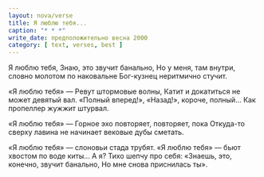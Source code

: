 ```yaml
---
layout: nova/verse
title: Я люблю тебя...
caption: "* * *"
write_date: предположительно весна 2000
category: [ text, verses, best ]
---
```

Я люблю тебя,
Знаю,
    это звучит банально,
Но у меня,
    там внутри,
        словно молотом по наковальне
Бог-кузнец
    неритмично стучит.

«Я люблю тебя» —
Ревут штормовые волны,
Катит
    и докатиться не может девятый вал.
«Полный вперед!»,
    «Назад!»,
        короче, полный...
Как пропеллер жужжит штурвал.

«Я люблю тебя» —
Горное эхо
    повторяет, повторяет, пока
Откуда-то сверху
    лавина не начинает
        вековые дубы сметать.

«Я люблю тебя» —
    слоновьи стада трубят.
«Я люблю тебя» —
    бьют хвостом по воде киты...
А я?
Тихо шепчу про себя:
«Знаешь,
    это, конечно, звучит банально,
Но мне снова приснилась ты».
